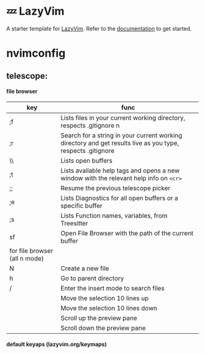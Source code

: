 # 💤 LazyVim

A starter template for [LazyVim](https://github.com/LazyVim/LazyVim).
Refer to the [documentation](https://lazyvim.github.io/installation) to get started.

# nvimconfig

## telescope:

#### file browser

| key                           | func                                                                                                        |
| ----------------------------- | ----------------------------------------------------------------------------------------------------------- |
| ;f                            | Lists files in your current working directory, respects .gitignore n                                        |
| ;r                            | Search for a string in your current working directory and get results live as you type, respects .gitignore |
| \\\\                          | Lists open buffers                                                                                          |
| ;t                            | Lists available help tags and opens a new window with the relevant help info on `<cr>`                      |
| ;;                            | Resume the previous telescope picker                                                                        |
| ;e                            | Lists Diagnostics for all open buffers or a specific buffer                                                 |
| ;s                            | Lists Function names, variables, from Treesitter                                                            |
| sf                            | Open File Browser with the path of the current buffer                                                       |
| for file browser (all n mode) |                                                                                                             |
| N                             | Create a new file                                                                                           |
| h                             | Go to parent directory                                                                                      |
| /                             | Enter the insert mode to search files                                                                       |
| <C-u>                         | Move the selection 10 lines up                                                                              |
| <C-d>                         | Move the selection 10 lines down                                                                            |
| <PageUp>                      | Scroll up the preview pane                                                                                  |
| <PageDown>                    | Scroll down the preview pane                                                                                |

#### default keyaps (lazyvim.org/keymaps)
